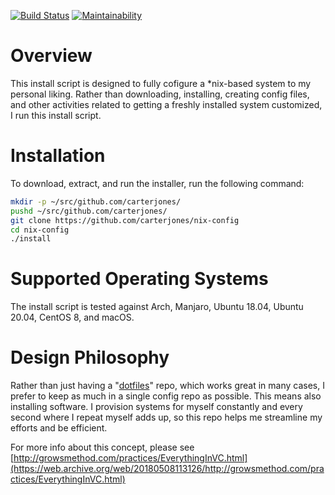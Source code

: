 [![Build Status](https://travis-ci.org/carterjones/nix-config.svg?branch=main)](https://travis-ci.org/carterjones/nix-config)
[![Maintainability](https://api.codeclimate.com/v1/badges/a93650c7bfb759fe346e/maintainability)](https://codeclimate.com/github/carterjones/nix-config/maintainability)

# Overview

This install script is designed to fully cofigure a *nix-based system to my
personal liking. Rather than downloading, installing, creating config files,
and other activities related to getting a freshly installed system customized,
I run this install script.

# Installation

To download, extract, and run the installer, run the following command:

```bash
mkdir -p ~/src/github.com/carterjones/
pushd ~/src/github.com/carterjones/
git clone https://github.com/carterjones/nix-config
cd nix-config
./install
```

# Supported Operating Systems

The install script is tested against Arch, Manjaro, Ubuntu 18.04, Ubuntu 20.04,
CentOS 8, and macOS.

# Design Philosophy

Rather than just having a "[dotfiles](https://www.google.com/search?q=dotfiles)"
repo, which works great in many cases, I prefer to keep as much in a single
config repo as possible. This means also installing software. I provision
systems for myself constantly and every second where I repeat myself adds up, so
this repo helps me streamline my efforts and be efficient.

For more info about this concept, please see
[http://growsmethod.com/practices/EverythingInVC.html](https://web.archive.org/web/20180508113126/http://growsmethod.com/practices/EverythingInVC.html)
